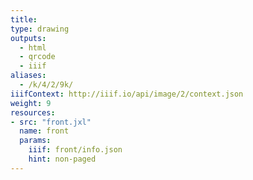 ```yaml
---
title:
type: drawing
outputs:
  - html
  - qrcode
  - iiif
aliases:
  - /k/4/2/9k/
iiifContext: http://iiif.io/api/image/2/context.json
weight: 9
resources:
- src: "front.jxl"
  name: front
  params:
    iiif: front/info.json
    hint: non-paged
---
```

